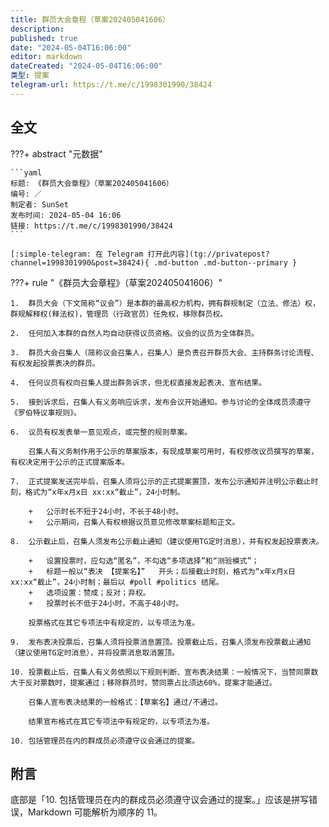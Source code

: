 ```yaml
---
title: 群员大会章程（草案202405041606）
description:
published: true
date: "2024-05-04T16:06:00"
editor: markdown
dateCreated: "2024-05-04T16:06:00"
类型: 提案
telegram-url: https://t.me/c/1998301990/38424
---
```


## 全文

???+ abstract "元数据"

    ```yaml
    标题: 《群员大会章程》（草案202405041606）
    编号: ／
    制定者: SunSet
    发布时间: 2024-05-04 16:06
    链接: https://t.me/c/1998301990/38424
    ```

    [:simple-telegram: 在 Telegram 打开此内容](tg://privatepost?channel=1998301990&post=38424){ .md-button .md-button--primary }

???+ rule "《群员大会章程》（草案202405041606）"

    1.  群员大会（下文简称“议会”）是本群的最高权力机构，拥有群规制定（立法、修法）权，群规解释权(释法权)，管理员（行政官员）任免权，移除群员权。

    2.  任何加入本群的自然人均自动获得议员资格。议会的议员为全体群员。

    3.  群员大会召集人（简称议会召集人，召集人）是负责召开群员大会、主持群务讨论流程、有权发起投票表决的群员。

    4.  任何议员有权向召集人提出群务诉求，但无权直接发起表决、宣布结果。

    5.  接到诉求后，召集人有义务响应诉求，发布会议开始通知。参与讨论的全体成员须遵守《罗伯特议事规则》。

    6.  议员有权发表单一意见观点，或完整的规则草案。

        召集人有义务制作用于公示的草案版本，有现成草案可用时，有权修改议员撰写的草案，有权决定用于公示的正式提案版本。

    7.  正式提案发送完毕后，召集人须将公示的正式提案置顶，发布公示通知并注明公示截止时刻，格式为“x年x月x日 xx:xx“截止”，24小时制。

        +   公示时长不短于24小时，不长于48小时。
        +   公示期间，召集人有权根据议员意见修改草案标题和正文。

    8.  公示截止后，召集人须发布公示截止通知（建议使用TG定时消息），并有权发起投票表决。

        +   设置投票时，应勾选“匿名”，不勾选“多项选择”和“测验模式”；
        +   标题一般以“表决 【提案名】”   开头；后接截止时刻，格式为“x年x月x日 xx:xx“截止”，24小时制；最后以 #poll #politics 结尾。
        +   选项设置：赞成；反对；弃权。
        +   投票时长不低于24小时，不高于48小时。

        投票格式在其它专项法中有规定的，以专项法为准。

    9.  发布表决投票后，召集人须将投票消息置顶。投票截止后，召集人须发布投票截止通知（建议使用TG定时消息），并将投票消息取消置顶。

    10. 投票截止后，召集人有义务依照以下规则判断、宣布表决结果：一般情况下，当赞同票数大于反对票数时，提案通过；移除群员时，赞同票占比须达60%，提案才能通过。

        召集人宣布表决结果的一般格式：【草案名】通过/不通过。

        结果宣布格式在其它专项法中有规定的，以专项法为准。

    10. 包括管理员在内的群成员必须遵守议会通过的提案。

## 附言

底部是「10. 包括管理员在内的群成员必须遵守议会通过的提案。」应该是拼写错误，Markdown 可能解析为顺序的 11。
